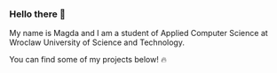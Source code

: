 ### Hello there 👋

My name is Magda and I am a student of Applied Computer Science at Wroclaw University of Science and Technology. 

You can find some of my projects below! 🔥
